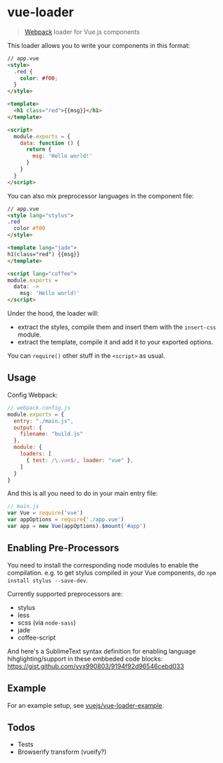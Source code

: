 # vue-loader

> [Webpack](http://webpack.github.io) loader for Vue.js components

This loader allows you to write your components in this format:

``` html
// app.vue
<style>
  .red {
    color: #f00;
  }
</style>

<template>
  <h1 class="red">{{msg}}</h1>
</template>

<script>
  module.exports = {
    data: function () {
      return {
        msg: 'Hello world!'
      }
    }
  }
</script>
```

You can also mix preprocessor languages in the component file:

``` html
// app.vue
<style lang="stylus">
.red
  color #f00
</style>

<template lang="jade">
h1(class="red") {{msg}}
</template>

<script lang="coffee">
module.exports =
  data: ->
    msg: 'Hello world!'
</script>
```

Under the hood, the loader will:

- extract the styles, compile them and insert them with the `insert-css` module.
- extract the template, compile it and add it to your exported options.

You can `require()` other stuff in the `<script>` as usual.

## Usage

Config Webpack:

``` js
// webpack.config.js
module.exports = {
  entry: "./main.js",
  output: {
    filename: "build.js"
  },
  module: {
    loaders: [
      { test: /\.vue$/, loader: "vue" },
    ]
  }
}
```

And this is all you need to do in your main entry file:

``` js
// main.js
var Vue = require('vue')
var appOptions = require('./app.vue')
var app = new Vue(appOptions).$mount('#app')
```

## Enabling Pre-Processors

You need to install the corresponding node modules to enable the compilation. e.g. to get stylus compiled in your Vue components, do `npm install stylus --save-dev`.

Currently supported preprocessors are:

- stylus
- less
- scss (via `node-sass`)
- jade
- coffee-script

And here's a SublimeText syntax definition for enabling language hihglighting/support in these embbeded code blocks: https://gist.github.com/yyx990803/9194f92d96546cebd033

## Example

For an example setup, see [vuejs/vue-loader-example](https://github.com/vuejs/vue-loader-example).

## Todos

- Tests
- Browserify transform (vueify?)